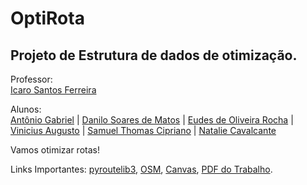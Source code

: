 # OptiRota
## Projeto de Estrutura de dados de otimização.
Professor:  
[Icaro Santos Ferreira](https://www.instagram.com/flamengo/?hl=en)

Alunos:  
[Antônio Gabriel](https://github.com/Anton-Gabriel-code) | [Danilo Soares de Matos](https://github.com/danilosmatos) | [Eudes de Oliveira Rocha](https://github.com/eudesolv) | [Vinicius Augusto](https://github.com/Vinicius1213) | [Samuel Thomas Cipriano](https://github.com/samuelcipriano) | [Natalie Cavalcante ](https://github.com/nataliecavalcante)

Vamos otimizar rotas!

Links Importantes:
[pyroutelib3](https://pypi.org/project/pyroutelib3/),
[OSM](https://www.openstreetmap.org/),
[Canvas](https://afya.instructure.com/courses/130541/assignments/1106262),
[PDF do Trabalho](https://github.com/danilosmatos/OptiRota/blob/main/Projeto%20de%20Otimiza%C3%A7%C3%A3o%20de%20Rotas%20com%20Estruturas%20de%20Dados-1.pdf).
